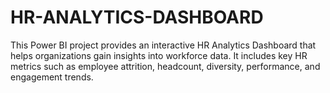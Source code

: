 # HR-ANALYTICS-DASHBOARD
This Power BI project provides an interactive HR Analytics Dashboard that helps organizations gain insights into workforce data. It includes key HR metrics such as employee attrition, headcount, diversity, performance, and engagement trends.
